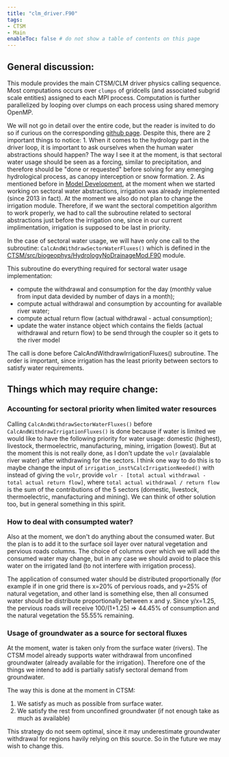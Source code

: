 ```yaml
---
title: "clm_driver.F90"
tags:
- CTSM
- Main
enableToc: false # do not show a table of contents on this page
---
```



## General discussion:
This module provides the main CTSM/CLM driver physics calling sequence.  Most computations occurs over `clumps` of gridcells (and associated subgrid scale entities) assigned to each MPI process. Computation is further parallelized by looping over clumps on each process using shared memory OpenMP.

We will not go in detail over the entire code, but the reader is invited to do so if curious on the corresponding [github page](https://github.com/ESCOMP/CTSM/blob/master/src/main/clm_driver.F90). Despite this, there are 2 important things to notice:
	1. When it comes to the hydrology part in the driver loop, it is important to ask ourselves when the human water abstractions should happen? The way I see it at the moment, is that sectoral water usage should be seen as a forcing, similar to precipitation, and therefore should be "done or requested" before solving for any emerging hydrological process, as canopy interception or snow formation.
	2. As mentioned before in [Model Development](Model_Development_for_Sectoral_Water_Usage.md), at the moment when we started working on sectoral water abstractions, irrigation was already implemented (since 2013 in fact). At the moment we also do not plan to change the irrigation module. Therefore, if we want the sectoral competition algorithm to work properly, we had to call the subroutine related to sectoral abstractions just before the irrigation one, since in our current implimentation, irrigation is supposed to be last in priority.


In the case of sectoral water usage, we will have only one call to the subroutine: `CalcAndWithdrawSectorWaterFluxes()` which is defined in the [CTSM/src/biogeophys/HydrologyNoDrainageMod.F90](Documentation/CTSM/HydrologyNoDrainageMod.md) module. 

This subroutine do everything required for sectoral water usage implementation: 
- compute the withdrawal and consumption for the day (monthly value from input data devided by number of days in a month);
- compute actual withdrawal and consumption by accounting for available river water;
- compute actual return flow (actual withdrawal - actual consumption);
- update the water instance object which contains the fields (actual withdrawal and return flow) to be send through the coupler so it gets to the river model

The call is done before CalcAndWithdrawIrrigationFluxes() subroutine. The order is important, since irrigation has the least priority between sectors to satisfy water requirements.


## Things which may require change:
### Accounting for sectoral priority when limited water resources
Calling `CalcAndWithdrawSectorWaterFluxes()` before `CalcAndWithdrawIrrigationFluxes()` is done because if water is limited we would like to have the following priority for water usage: domestic (highest), livestock, thermoelectric, manufacturing, mining, irrigation (lowest). But at the moment this is not really done, as I don't update the `volr` (avaialable river water) after withdrawing for the sectors. I think one way to do this is to maybe change the input of `irrigation_inst%CalcIrrigationNeeded()` with instead of giving the `volr`, provide `volr - [total actual withdrawal - total actual return flow]`, where `total actual withdrawal / return flow` is the sum of the contributions of the 5 sectors (domestic, livestock, thermoelectric, manufacturing and mining). We can think of other solution too, but in general something in this spirit.

### How to deal with consumpted water?
Also at the moment, we don't do anything about the consumed water. But the plan is to add it to the surface soil layer over natural vegetation and pervious roads columns. The choice of columns over which we will add the consumed water may change, but in any case we should avoid to place this water on the irrigated land (to not interfere with irrigation process).

The application of consumed water should be distributed proportionally (for example if in one grid there is x=20% of pervious roads, and y=25% of natural vegetation, and other land is something else, then all consumed water should be distribute proportionally between x and y. Since y/x=1.25, the pervious roads will receive 100/(1+1.25) => 44.45% of consumption and the natural vegetation the 55.55% remaining.

### Usage of groundwater as a source for sectoral fluxes
At the moment, water is taken only from the surface water (rivers).
The CTSM model already supports water withdrawal from unconfined groundwater (already available for the irrigation). Therefore one of the things we intend to add is partially satisfy sectoral demand from groundwater.

The way this is done at the moment in CTSM:
1. We satisfy as much as possible from surface water.
2. We satisfy the rest from unconfined groundwater (if not enough take as much as available)

This strategy do not seem optimal, since it may underestimate groundwater withdrawal for regions havily relying on  this source. So in the future we may wish to change this.



